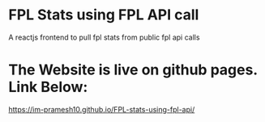 # FPL Stats using FPL API call
A reactjs frontend to pull fpl stats from public fpl api calls

# The Website is live on github pages. Link Below:
https://im-pramesh10.github.io/FPL-stats-using-fpl-api/